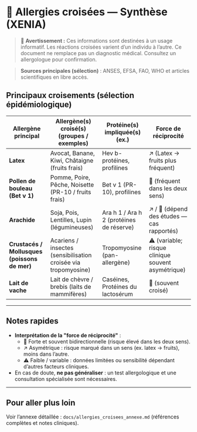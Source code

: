 
# 🔄 Allergies croisées — Synthèse (XENIA)

> 📌 **Avertissement :** Ces informations sont destinées à un usage informatif. Les réactions croisées varient d’un individu à l’autre. Ce document ne remplace pas un diagnostic médical. Consultez un allergologue pour confirmation.

> **Sources principales (sélection)** : ANSES, EFSA, FAO, WHO et articles scientifiques en libre accès. 

## Principaux croisements (sélection épidémiologique)

| Allergène principal | Allergène(s) croisé(s) (groupes / exemples) | Protéine(s) impliquée(s) (ex.) | Force de réciprocité |
|---------------------|---------------------------------------------|----------------------------------|----------------------|
| **Latex** | Avocat, Banane, Kiwi, Châtaigne (fruits frais) | Hev b-protéines, profilines | ↗ (Latex → fruits plus fréquent)  |
| **Pollen de bouleau (Bet v 1)** | Pomme, Poire, Pêche, Noisette (PR-10 / fruits frais) | Bet v 1 (PR-10), profilines | 🔁 (fréquent dans les deux sens)  |
| **Arachide** | Soja, Pois, Lentilles, Lupin (légumineuses) | Ara h 1 / Ara h 2 (protéines de réserve) | ↗ / 🔁 (dépend des études — cas rapportés)   |
| **Crustacés / Mollusques (poissons de mer)** | Acariens / insectes (sensibilisation croisée via tropomyosine) | Tropomyosine (pan-allergène) | ⚠ (variable; risque clinique souvent asymétrique)  |
| **Lait de vache** | Lait de chèvre / brebis (laits de mammifères) | Caséines, Protéines du lactosérum | 🔁 (souvent croisé) |

---

## Notes rapides
- **Interprétation de la "force de réciprocité"** :
  - 🔁 Forte et souvent bidirectionnelle (risque élevé dans les deux sens).
  - ↗ Asymétrique : risque marqué dans un sens (ex. latex → fruits), moins dans l’autre.
  - ⚠ Faible / variable : données limitées ou sensibilité dépendant d’autres facteurs cliniques.
- En cas de doute, **ne pas généraliser** : un test allergologique et une consultation spécialisée sont nécessaires.

---

## Pour aller plus loin
Voir l’annexe détaillée : `docs/allergies_croisees_annexe.md` (références complètes et notes cliniques).

